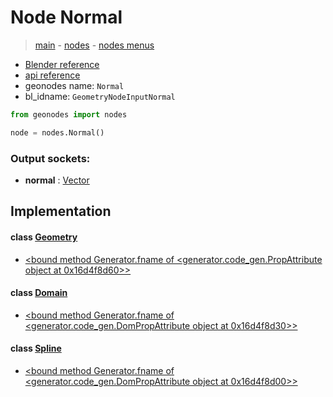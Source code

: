 # Node Normal

> [main](../structure.md) - [nodes](nodes.md) - [nodes menus](nodes_menus.md)

- [Blender reference](https://docs.blender.org/manual/en/latest/modeling/geometry_nodes/input/normal.html)
- [api reference](https://docs.blender.org/api/current/bpy.types.GeometryNodeInputNormal.html)
- geonodes name: `Normal`
- bl_idname: `GeometryNodeInputNormal`

```python
from geonodes import nodes

node = nodes.Normal()
```

### Output sockets:

- **normal** : [Vector](Vector.md)

## Implementation

#### class [Geometry](Geometry.md)

 - [<bound method Generator.fname of <generator.code_gen.PropAttribute object at 0x16d4f8d60>>](Geometry.md#normal-property)
#### class [Domain](Domain.md)

 - [<bound method Generator.fname of <generator.code_gen.DomPropAttribute object at 0x16d4f8d30>>](Domain.md#normal-property)
#### class [Spline](Spline.md)

 - [<bound method Generator.fname of <generator.code_gen.DomPropAttribute object at 0x16d4f8d00>>](Spline.md#normal-property)
